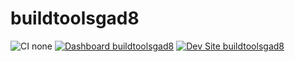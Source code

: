 # buildtoolsgad8

![CI none](https://img.shields.io/badge/ci-none-orange.svg)
[![Dashboard buildtoolsgad8](https://img.shields.io/badge/dashboard-buildtoolsgad8-yellow.svg)](https://dashboard.pantheon.io/sites/25a8602e-2297-48cf-9c9d-24a3c1f3d1e6#dev/code)
[![Dev Site buildtoolsgad8](https://img.shields.io/badge/site-buildtoolsgad8-blue.svg)](http://dev-buildtoolsgad8.pantheonsite.io/)